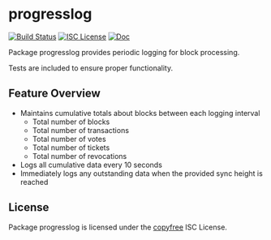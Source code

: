 progresslog
===========

[![Build Status](https://github.com/sebitt27/dcrd/workflows/Build%20and%20Test/badge.svg)](https://github.com/sebitt27/dcrd/actions)
[![ISC License](https://img.shields.io/badge/license-ISC-blue.svg)](http://copyfree.org)
[![Doc](https://img.shields.io/badge/doc-reference-blue.svg)](https://pkg.go.dev/github.com/sebitt27/dcrd/internal/progresslog)

Package progresslog provides periodic logging for block processing.

Tests are included to ensure proper functionality.

## Feature Overview

- Maintains cumulative totals about blocks between each logging interval
  - Total number of blocks
  - Total number of transactions
  - Total number of votes
  - Total number of tickets
  - Total number of revocations
- Logs all cumulative data every 10 seconds
- Immediately logs any outstanding data when the provided sync height is reached

## License

Package progresslog is licensed under the [copyfree](http://copyfree.org) ISC
License.
